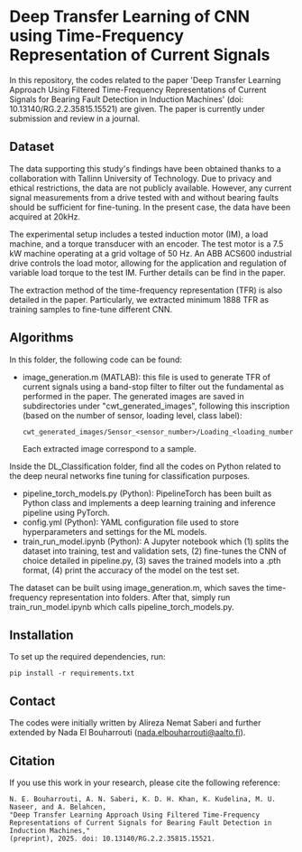 # Deep Transfer Learning of CNN using Time-Frequency Representation of Current Signals 
In this repository, the codes related to the paper 'Deep Transfer Learning Approach Using Filtered Time-Frequency Representations of Current Signals for Bearing Fault Detection in Induction Machines' (doi: 10.13140/RG.2.2.35815.15521) are given. The paper is currently under submission and review in a journal.  

## Dataset
The data supporting this study's findings have been obtained thanks to a collaboration with Tallinn University of Technology. Due to privacy and ethical restrictions, the data are not publicly available. However, any current signal measurements from a drive tested with and without bearing faults should be sufficient for fine-tuning. In the present case, the data have been acquired at 20kHz.

The experimental setup includes a tested induction motor (IM), a load machine, and a torque transducer with an encoder. The test motor is a 7.5 kW machine operating at a grid voltage of 50 Hz. An ABB ACS600 industrial drive controls the load motor, allowing for the application and regulation of variable load torque to the test IM. Further details can be find in the paper. 

The extraction method of the time-frequency representation (TFR) is also detailed in the paper. Particularly, we extracted minimum 1888 TFR as training samples to fine-tune different CNN. 

## Algorithms 
In this folder, the following code can be found: 
- image_generation.m (MATLAB): this file is used to generate TFR of current signals using a band-stop filter to filter out the fundamental as performed in the paper. The generated images are saved in subdirectories under "cwt_generated_images", following this inscription (based on the number of sensor, loading level, class label):
  ```
  cwt_generated_images/Sensor_<sensor_number>/Loading_<loading_number>/Classlabel_<class_number>/Sample_<sample_number>.jpg
  ```
  Each extracted image correspond to a sample.

Inside the DL_Classification folder, find all the codes on Python related to the deep neural networks fine tuning for classification purposes. 
- pipeline_torch_models.py (Python): PipelineTorch has been built as Python class and implements a deep learning training and inference pipeline using PyTorch.
- config.yml (Python):  YAML configuration file used to store hyperparameters and settings for the ML models. 
- train_run_model.ipynb (Python): A Jupyter notebook which (1) splits the dataset into training, test and validation sets, (2) fine-tunes the CNN of choice detailed in pipeline.py, (3) saves the trained models into a .pth format, (4) print the accuracy of the model on the test set.

The dataset can be built using image_generation.m, which saves the time-frequency representation into folders. After that, simply run train_run_model.ipynb which calls pipeline_torch_models.py.

## Installation
To set up the required dependencies, run:
```
pip install -r requirements.txt
```
## Contact
The codes were initially written by Alireza Nemat Saberi and further extended by Nada El Bouharrouti (nada.elbouharrouti@aalto.fi).  

## Citation 
If you use this work in your research, please cite the following reference:
```
N. E. Bouharrouti, A. N. Saberi, K. D. H. Khan, K. Kudelina, M. U. Naseer, and A. Belahcen, 
"Deep Transfer Learning Approach Using Filtered Time-Frequency Representations of Current Signals for Bearing Fault Detection in Induction Machines," 
(preprint), 2025. doi: 10.13140/RG.2.2.35815.15521.
```
